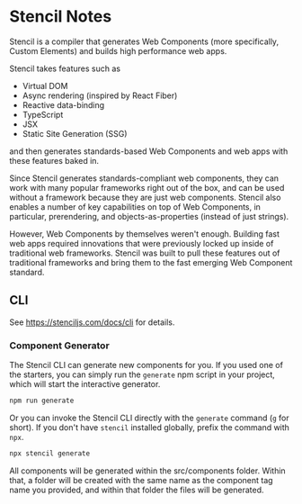 # Stencil Notes

Stencil is a compiler that generates Web Components (more specifically, Custom Elements) and builds high performance web apps.

Stencil takes features such as

- Virtual DOM
- Async rendering (inspired by React Fiber)
- Reactive data-binding
- TypeScript
- JSX
- Static Site Generation (SSG)

and then generates standards-based Web Components and web apps with these features baked in.

Since Stencil generates standards-compliant web components, they can work with many popular frameworks right out of the box, and can be used without a framework because they are just web components. Stencil also enables a number of key capabilities on top of Web Components, in particular, prerendering, and objects-as-properties (instead of just strings).

However, Web Components by themselves weren't enough. Building fast web apps required innovations that were previously locked up inside of traditional web frameworks. Stencil was built to pull these features out of traditional frameworks and bring them to the fast emerging Web Component standard.


## CLI

See https://stenciljs.com/docs/cli for details.

### Component Generator

The Stencil CLI can generate new components for you. If you used one of the starters, you can simply run the `generate` npm script in your project, which will start the interactive generator.

```sh
npm run generate
```

Or you can invoke the Stencil CLI directly with the `generate` command (`g` for short). If you don't have `stencil` installed globally, prefix the command with `npx`.

```sh
npx stencil generate
```

All components will be generated within the src/components folder. Within that, a folder will be created with the same name as the component tag name you provided, and within that folder the files will be generated.
